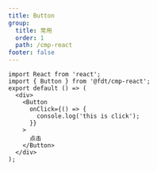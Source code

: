 ```yaml
---
title: Button
group:
  title: 常用
  order: 1
  path: /cmp-react
footer: false
---
```


```tsx
import React from 'react';
import { Button } from '@fdt/cmp-react';
export default () => (
  <div>
    <Button
      onClick={() => {
        console.log('this is click');
      }}
    >
      点击
    </Button>
  </div>
);
```

<API src="../../packages/cmp-react/src/Button/index.tsx"></API>
